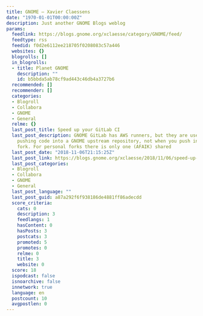 ```yaml
---
title: GNOME – Xavier Claessens
date: "1970-01-01T00:00:00Z"
description: Just another GNOME Blogs weblog
params:
  feedlink: https://blogs.gnome.org/xclaesse/category/GNOME/feed/
  feedtype: rss
  feedid: f0d2e6112ee218705f0208083c57a446
  websites: {}
  blogrolls: []
  in_blogrolls:
  - title: Planet GNOME
    description: ""
    id: b5bbda5ab78cf9ad443c46db4a3727b6
  recommended: []
  recommender: []
  categories:
  - Blogroll
  - Collabora
  - GNOME
  - General
  relme: {}
  last_post_title: Speed up your GitLab CI
  last_post_description: GNOME GitLab has AWS runners, but they are used only when
    pushing code into a GNOME upstream repository, not when you push into your personal
    fork. For personal forks there is only one (AFAIK) shared
  last_post_date: "2018-11-06T21:15:25Z"
  last_post_link: https://blogs.gnome.org/xclaesse/2018/11/06/speed-up-your-gitlab-ci/
  last_post_categories:
  - Blogroll
  - Collabora
  - GNOME
  - General
  last_post_language: ""
  last_post_guid: a87a292f6f938186de4881ff86adecdd
  score_criteria:
    cats: 0
    description: 3
    feedlangs: 1
    hasContent: 0
    hasPosts: 3
    postcats: 3
    promoted: 5
    promotes: 0
    relme: 0
    title: 3
    website: 0
  score: 18
  ispodcast: false
  isnoarchive: false
  innetwork: true
  language: en
  postcount: 10
  avgpostlen: 0
---
```

